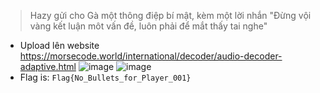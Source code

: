 > Hazy gửi cho Gà một thông điệp bí mật, kèm một lời nhắn "Đừng vội vàng kết luận môt vấn đề, luôn phải để mắt thấy tai nghe"

* Upload lên website https://morsecode.world/international/decoder/audio-decoder-adaptive.html
![image](https://user-images.githubusercontent.com/68783065/140451460-9002101d-c768-4b8c-87c1-b71a0f3c32dd.png)
![image](https://user-images.githubusercontent.com/68783065/140451681-a02681df-4699-4e82-a7d0-ed5edb0f9aee.png)
* Flag is: `Flag{No_Bullets_for_Player_001}`
